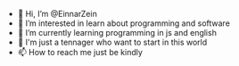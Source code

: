 - 👋 Hi, I’m @EinnarZein
- 👀 I’m interested in learn about programming and software
- 🌱 I’m currently learning programming in js and english
- 💞️ I'm just a tennager who want to start in this world 
- 📫 How to reach me just be kindly

<!---
EinnarZein/EinnarZein is a ✨ special ✨ repository because its `README.md` (this file) appears on your GitHub profile.
You can click the Preview link to take a look at your changes.
--->

